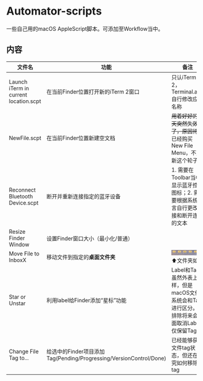 # Automator-scripts

一些自己用的macOS AppleScript脚本。可添加至Workflow当中。

## 内容

| 文件名                                | 功能                                                         | 备注                                                         |
| ------------------------------------- | ------------------------------------------------------------ | ------------------------------------------------------------ |
| Launch iTerm in current location.scpt | 在当前Finder位置打开新的iTerm 2窗口                          | 只认iTerm 2，Terminal.app自行修改应用名称                    |
| NewFile.scpt                          | 在当前Finder位置新建空文档                                   | ~~用着好好的今天突然失效了，原因待查~~已经购买New File Menu，不更新这个轮子了 |
| Reconnect Bluetooth Device.scpt       | 断开并重新连接指定的蓝牙设备                                 | 1. 需要在Toolbar当中显示蓝牙控制图标；2. 需要根据系统语言自行更改连接和断开连接的文本 |
| Resize Finder Window                  | 设置Finder窗口大小（最小化/普通）                            |                                                              |
| Move File to InboxX                   | 移动文件到指定的**桌面文件夹**                               | ![我的桌面文件夹](https://github.com/Mark9804/automator-scripts/raw/master/images/inboxes.png)⬆文件夹如上 |
| Star or Unstar                        | 利用label给Finder添加“星标”功能                              | Label和Tag虽然外表上一样，但是macOS文件系统会和Tag进行区分。不排除将来会全面取消Label仅保留Tag |
| Change File Tag to...                 | 给选中的Finder项目添加Tag(Pending/Progressing/VersionControl/Done) | 已经能够获取文件tag状态，但还在研究如何移除tag               |

